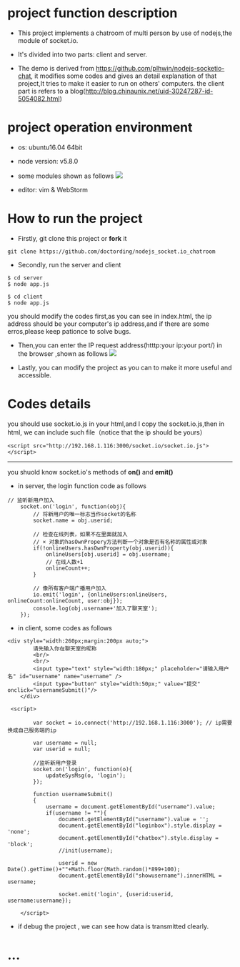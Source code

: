 project function description
===

* This project implements  a chatroom of multi person by use of nodejs,the module of socket.io.

* It's divided into two parts: client and server.

* The demo is derived from https://github.com/plhwin/nodejs-socketio-chat, it modifies some codes and gives an detail explanation of that project,It tries to make it easier to run on others' computers.
the client part is refers to a blog(http://blog.chinaunix.net/uid-30247287-id-5054082.html)

project operation environment 
===

* os: ubuntu16.04 64bit
* node version: v5.8.0
* some modules shown as follows
![](/home/ding/Pictures/1.png) 

* editor: vim & WebStorm 


How to run the project
===
*  Firstly, git clone this project or **fork** it
```
git clone https://github.com/doctording/nodejs_socket.io_chatroom
```

* Secondly, run the server and client 
```
$ cd server
$ node app.js

$ cd client
$ node app.js 
```
you should modify the codes first,as you can see in index.html, the ip address should be your computer's ip address,and if there are some erros,please keep pationce to solve bugs.


* Then,you can enter the IP request address(htttp:your ip:your port/) in the browser ,shown as follows
![](/home/ding/Pictures/运行截图.png) 

* Lastly, you can modify the project as you can to make it more useful and accessible.

Codes details
===
you should use socket.io.js in your html,and I copy the socket.io.js,then in html, we can include such file（notice that the ip should be yours）
```
<script src="http://192.168.1.116:3000/socket.io/socket.io.js"></script>
```

----

you shuold know socket.io's methods of **on()** and **emit()**

* in server, the login function code as follows

```
// 监听新用户加入
	socket.on('login', function(obj){
		// 将新用户的唯一标志当作socket的名称
		socket.name = obj.userid;
		
		// 检查在线列表，如果不在里面就加入 
		// × 对象的hasOwnPropery方法判断一个对象是否有名称的属性或对象
		if(!onlineUsers.hasOwnProperty(obj.userid)){
			onlineUsers[obj.userid] = obj.username;
			// 在线人数+1
			onlineCount++;
		}

		// 像所有客户端广播用户加入
		io.emit('login', {onlineUsers:onlineUsers, onlineCount:onlineCount, user:obj});
		console.log(obj.username+'加入了聊天室');
	});
```

* in client, some codes as follows
```
<div style="width:260px;margin:200px auto;">
        请先输入你在聊天室的昵称
        <br/>
        <br/>
        <input type="text" style="width:180px;" placeholder="请输入用户名" id="username" name="username" />
        <input type="button" style="width:50px;" value="提交" onclick="usernameSubmit()"/>
    </div>
```

```
 <script>
      
        var socket = io.connect('http://192.168.1.116:3000'); // ip需要换成自己服务端的ip

        var username = null;
        var userid = null;

        //监听新用户登录
        socket.on('login', function(o){
            updateSysMsg(o, 'login');
        });

        function usernameSubmit()
        {
            username = document.getElementById("username").value;
            if(username != ""){
                document.getElementById("username").value = '';
                document.getElementById("loginbox").style.display = 'none';
                document.getElementById("chatbox").style.display = 'block';
                //init(username);

                userid = new Date().getTime()+""+Math.floor(Math.random()*899+100);
                document.getElementById("showusername").innerHTML = username;

                socket.emit('login', {userid:userid, username:username});

    </script>
```

* if debug the project , we can see how data is transmitted clearly.

...
===
